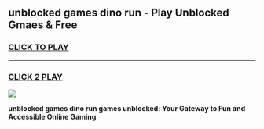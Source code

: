 
## unblocked games dino run - Play Unblocked Gmaes & Free
<h3>
<a href="https://news.freeplayer.one?title=unblocked_games_dino_run&ref=16F">CLICK TO PLAY</a></h3>
<hr>

<h3>
<a href="https://news.freeplayer.one?title=unblocked_games_dino_run&ref=16F">CLICK 2 PLAY</a>
  
</h3>

<a href="https://news.freeplayer.one?title=unblocked_games_dino_run&ref=16F/"><img src="https://clearcache.store/games.png"></a>


**unblocked games dino run games unblocked: Your Gateway to Fun and Accessible Online Gaming**
